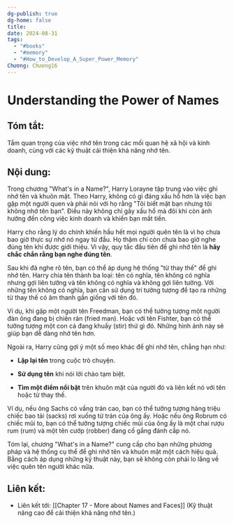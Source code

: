 ```yaml
---
dg-publish: true
dg-home: false
title: 
date: 2024-08-31
tags:
  - "#books"
  - "#memory"
  - "#How_to_Develop_A_Super_Power_Memory"
Chương: Chương16
---
```

# Understanding the Power of Names
## Tóm tắt:
Tầm quan trọng của việc nhớ tên trong các mối quan hệ xã hội và kinh doanh, cùng với các kỹ thuật cải thiện khả năng nhớ tên.

## Nội dung:
Trong chương "What's in a Name?", Harry Lorayne tập trung vào việc ghi nhớ tên và khuôn mặt. Theo Harry, không có gì đáng xấu hổ hơn là việc bạn gặp một người quen và phải nói với họ rằng "Tôi biết mặt bạn nhưng tôi không nhớ tên bạn". Điều này không chỉ gây xấu hổ mà đôi khi còn ảnh hưởng đến công việc kinh doanh và khiến bạn mất tiền.

Harry cho rằng lý do chính khiến hầu hết mọi người quên tên là vì họ chưa bao giờ thực sự nhớ nó ngay từ đầu. Họ thậm chí còn chưa bao giờ nghe đúng tên khi được giới thiệu. Vì vậy, quy tắc đầu tiên để ghi nhớ tên là **hãy chắc chắn rằng bạn nghe đúng tên**.

Sau khi đã nghe rõ tên, bạn có thể áp dụng hệ thống "từ thay thế" để ghi nhớ tên. Harry chia tên thành ba loại: tên có nghĩa, tên không có nghĩa nhưng gợi liên tưởng và tên không có nghĩa và không gợi liên tưởng. Với những tên không có nghĩa, bạn cần sử dụng trí tưởng tượng để tạo ra những từ thay thế có âm thanh gần giống với tên đó.

Ví dụ, khi gặp một người tên Freedman, bạn có thể tưởng tượng một người đàn ông đang bị chiên rán (fried man). Hoặc với tên Fishter, bạn có thể tưởng tượng một con cá đang khuấy (stir) thứ gì đó. Những hình ảnh này sẽ giúp bạn dễ dàng nhớ tên hơn.

Ngoài ra, Harry cũng gợi ý một số mẹo khác để ghi nhớ tên, chẳng hạn như:

- **Lặp lại tên** trong cuộc trò chuyện.
    
- **Sử dụng tên** khi nói lời chào tạm biệt.
    
- **Tìm một điểm nổi bật** trên khuôn mặt của người đó và liên kết nó với tên hoặc từ thay thế.
    

Ví dụ, nếu ông Sachs có vầng trán cao, bạn có thể tưởng tượng hàng triệu chiếc bao tải (sacks) rơi xuống từ trán của ông ấy. Hoặc nếu ông Robrum có chiếc mũi to, bạn có thể tưởng tượng chiếc mũi của ông ấy là một chai rượu rum (rum) và một tên cướp (robber) đang cố gắng đánh cắp nó.

Tóm lại, chương "What's in a Name?" cung cấp cho bạn những phương pháp và hệ thống cụ thể để ghi nhớ tên và khuôn mặt một cách hiệu quả. Bằng cách áp dụng những kỹ thuật này, bạn sẽ không còn phải lo lắng về việc quên tên người khác nữa.


## **Liên kết**:
- Liên kết tới: [[Chapter 17 - More about Names and Faces]] (Kỹ thuật nâng cao để cải thiện khả năng nhớ tên.)